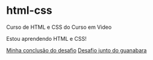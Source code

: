 # html-css
 Curso de HTML e CSS do Curso em Video

Estou aprendendo HTML e CSS!

<a href="https://matheusag16.github.io/html-css/Desafios/zDesafio 10/html/principal.html">Minha conclusão do desafio</a>
<a href="https://matheusag16.github.io/html-css/Desafios/d010/android.html">Desafio junto do guanabara</a>
